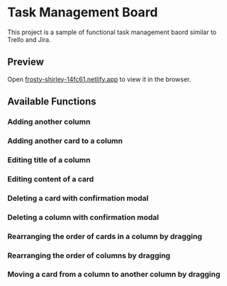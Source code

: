 # Task Management Board

This project is a sample of functional task management baord similar to Trello and Jira.

## Preview

Open [frosty-shirley-14fc61.netlify.app](frosty-shirley-14fc61.netlify.app) to view it in the browser.

## Available Functions

### Adding another column

### Adding another card to a column

### Editing title of a column

### Editing content of a card

### Deleting a card with confirmation modal

### Deleting a column with confirmation modal

### Rearranging the order of cards in a column by dragging

### Rearranging the order of columns by dragging

### Moving a card from a column to another column by dragging